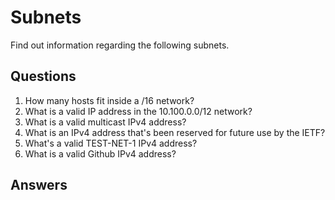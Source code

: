 # Subnets
Find out information regarding the following subnets.

## Questions
1. How many hosts fit inside a /16 network?
2. What is a valid IP address in the 10.100.0.0/12 network?
3. What is a valid multicast IPv4 address?
4. What is an IPv4 address that's been reserved for future use by the IETF?
5. What's a valid TEST-NET-1 IPv4 address?
6. What is a valid Github IPv4 address?

## Answers
